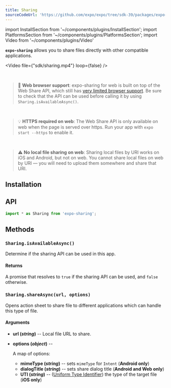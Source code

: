 ```yaml
---
title: Sharing
sourceCodeUrl: 'https://github.com/expo/expo/tree/sdk-39/packages/expo-sharing'
---
```


import InstallSection from '~/components/plugins/InstallSection';
import PlatformsSection from '~/components/plugins/PlatformsSection';
import Video from '~/components/plugins/Video'

**`expo-sharing`** allows you to share files directly with other compatible applications.

<Video file={"sdk/sharing.mp4"} loop={false} />

<PlatformsSection android emulator ios simulator web />

<br />

> 🚨 **Web browser support**: expo-sharing for web is built on top of the Web Share API, which still has [very limited browser support](https://caniuse.com/#feat=web-share). Be sure to check that the API can be used before calling it by using `Sharing.isAvailableAsync()`.

<br/>

> 💡 **HTTPS required on web**: The Web Share API is only available on web when the page is served over https. Run your app with `expo start --https` to enable it.

<br/>

> ⚠️ **No local file sharing on web**: Sharing local files by URI works on iOS and Android, but not on web. You cannot share local files on web by URI &mdash; you will need to upload them somewhere and share that URI.

## Installation

<InstallSection packageName="expo-sharing" />

## API

```js
import * as Sharing from 'expo-sharing';
```

## Methods

### `Sharing.isAvailableAsync()`

Determine if the sharing API can be used in this app.

#### Returns

A promise that resolves to `true` if the sharing API can be used, and `false` otherwise.

### `Sharing.shareAsync(url, options)`

Opens action sheet to share file to different applications which can handle this type of file.

#### Arguments

- **url (_string_)** -- Local file URL to share.
- **options (_object_)** --

  A map of options:

  - **mimeType (_string_)** -- sets `mimeType` for `Intent` (**Android only**)
  - **dialogTitle (_string_)** -- sets share dialog title (**Android and Web only**)
  - **UTI (_string_)** -- ([Uniform Type Identifier](https://developer.apple.com/library/archive/documentation/FileManagement/Conceptual/understanding_utis/understand_utis_conc/understand_utis_conc.html)) the type of the target file (**iOS only**)
